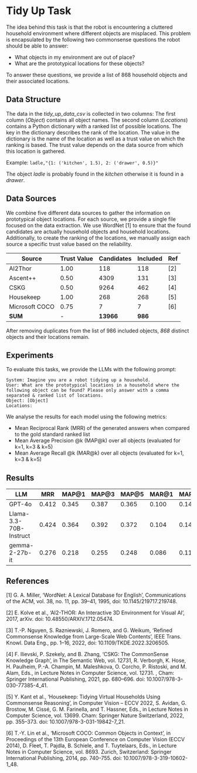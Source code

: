 # Tidy Up Task

The idea behind this task is that the robot is encountering a cluttered household environment where different objects are misplaced.
This problem is encapsulated by the following two commonsense questions the robot should be able to answer:

- What objects in my environment are out of place?
- What are the prototypical locations for these objects?

To answer these questions, we provide a list of 868 household objects and their associated locations.

## Data Structure

The data in the *tidy_up_data_csv* is collected in two columns:
The first column (*Object*) contains all object names.
The second column (*Locations*) contains a Python dictionary with a ranked list of possible locations.
The key in the dictionary describes the rank of the location.
The value in the dictionary is the name of the location as well as a trust value on which the ranking is based.
The trust value depends on the data source from which this location is gathered.

Example:
```ladle,"{1: ('kitchen', 1.5), 2: ('drawer', 0.5)}"```

The object *ladle* is probably found in the *kitchen* otherwise it is found in a *drawer*.

## Data Sources

We combine five different data sources to gather the information on prototypical object locations.
For each source, we provide a single file focused on the data extraction.
We use WordNet [1] to ensure that the found candidates are actually household objects and household locations.
Additionally, to create the ranking of the locations, we manually assign each source a specific trust value based on the reliability.

| Source         | Trust Value | Candidates | Included | Ref |
|----------------|-------------|------------|----------|-----|
| AI2Thor        | 1.00        | 118        | 118      | [2] |
| Ascent++       | 0.50        | 4309       | 131      | [3] |
| CSKG           | 0.50        | 9264       | 462      | [4] |
| Housekeep      | 1.00        | 268        | 268      | [5] |
| Microsoft COCO | 0.75        | 7          | 7        | [6] |
| **SUM**        | -           | **13966**  | **986**  |     |

After removing duplicates from the list of 986 included objects, *868* distinct objects and their locations remain.

## Experiments

To evaluate this tasks, we provide the LLMs with the following prompt:
```
System: Imagine you are a robot tidying up a household.
User: What are the prototypical locations in a household where the following object can be found? Please only answer with a comma separated & ranked list of locations.
Object: [Object] 
Locations:
```

We analyse the results for each model using the following metrics:
- Mean Reciprocal Rank (MRR) of the generated answers when compared to the gold standard ranked list
- Mean Average Precision @k (MAP@k) over all objects (evaluated for k=1, k=3 & k=5)
- Mean Average Recall @k (MAR@k) over all objects (evaluated for k=1, k=3 & k=5)

## Results

| LLM                 | MRR   | MAP@1 | MAP@3 | MAP@5 | MAR@1 | MAR@3 | MAR@5 |
| ------------------- | ----- | ----- | ----- | ----- | ----- | ----- | ----- |
| GPT-4o             | 0.412 | 0.345 | 0.387 | 0.365 | 0.100 | 0.146 | 0.163 |
| Llama-3.3-70B-Instruct | 0.424 | 0.364 | 0.392 | 0.372 | 0.104 | 0.144 | 0.154 |
| gemma-2-27b-it      | 0.276 | 0.218 | 0.255 | 0.248 | 0.086 | 0.117 | 0.125 |

## References

[1] G. A. Miller, ‘WordNet: A Lexical Database for English’, Communications of the ACM, vol. 38, no. 11, pp. 39–41, 1995, doi: 10.1145/219717.219748.

[2] E. Kolve et al., ‘AI2-THOR: An Interactive 3D Environment for Visual AI’, 2017, arXiv. doi: 10.48550/ARXIV.1712.05474.

[3] T.-P. Nguyen, S. Razniewski, J. Romero, and G. Weikum, ‘Refined Commonsense Knowledge from Large-Scale Web Contents’, IEEE Trans. Knowl. Data Eng., pp. 1–16, 2022, doi: 10.1109/TKDE.2022.3206505.

[4] F. Ilievski, P. Szekely, and B. Zhang, ‘CSKG: The CommonSense Knowledge Graph’, in The Semantic Web, vol. 12731, R. Verborgh, K. Hose, H. Paulheim, P.-A. Champin, M. Maleshkova, O. Corcho, P. Ristoski, and M. Alam, Eds., in Lecture Notes in Computer Science, vol. 12731. , Cham: Springer International Publishing, 2021, pp. 680–696. doi: 10.1007/978-3-030-77385-4_41.

[5] Y. Kant et al., ‘Housekeep: Tidying Virtual Households Using Commonsense Reasoning’, in Computer Vision – ECCV 2022, S. Avidan, G. Brostow, M. Cissé, G. M. Farinella, and T. Hassner, Eds., in Lecture Notes in Computer Science, vol. 13699. Cham: Springer Nature Switzerland, 2022, pp. 355–373. doi: 10.1007/978-3-031-19842-7_21.

[6] T.-Y. Lin et al., ‘Microsoft COCO: Common Objects in Context’, in Proceedings of the 13th European Conference on Computer Vision (ECCV 2014), D. Fleet, T. Pajdla, B. Schiele, and T. Tuytelaars, Eds., in Lecture Notes in Computer Science, vol. 8693. Zurich, Switzerland: Springer International Publishing, 2014, pp. 740–755. doi: 10.1007/978-3-319-10602-1_48.